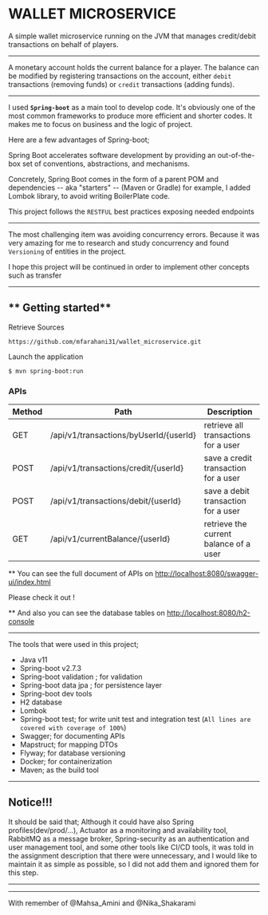 # WALLET MICROSERVICE

A simple wallet microservice running on the JVM that manages credit/debit transactions on behalf of players.

---
A monetary account holds the current balance for a player. The balance can be modified by registering transactions on
the account, either `debit`
transactions (removing funds) or `credit` transactions (adding funds).

---
I used **`Spring-boot`** as a main tool to develop code. It's obviously one of the most common frameworks to produce
more efficient and shorter codes. It makes me to focus on business and the logic of project.

Here are a few advantages of Spring-boot;

Spring Boot accelerates software development by providing an out-of-the-box set of conventions, abstractions, and
mechanisms.

Concretely, Spring Boot comes in the form of a parent POM and dependencies -- aka "starters" -- (Maven or Gradle) for
example, I added Lombok library, to avoid writing BoilerPlate code.

This project follows the `RESTFUL` best practices exposing needed endpoints

---

The most challenging item was avoiding concurrency errors. Because it was very amazing for me to research and study
concurrency and found `Versioning` of entities in the project.

I hope this project will be continued in order to implement other concepts such as transfer

---

** Getting started**
---
Retrieve Sources

    https://github.com/mfarahani31/wallet_microservice.git

Launch the application

    $ mvn spring-boot:run

### APIs

Method | Path           | Description                    |
-------|----------------|--------------------------------|
GET    | /api/v1/transactions/byUserId/{userId}      | retrieve all transactions for a user|
POST    | /api/v1/transactions/credit/{userId} | save a credit transaction for a user|
POST   | /api/v1/transactions/debit/{userId}   | save a debit transaction for a user |
GET    | /api/v1/currentBalance/{userId}      | retrieve the current balance of a user|

** You can see the full document of APIs
on [http://localhost:8080/swagger-ui/index.html](http://localhost:8080/swagger-ui/index.html)

Please check it out !

** And also you can see the database tables on [http://localhost:8080/h2-console](http://localhost:8080/h2-console)

---

The tools that were used in this project;

- Java v11
- Spring-boot v2.7.3
- Spring-boot validation ; for validation
- Spring-boot data jpa ; for persistence layer
- Spring-boot dev tools
- H2 database
- Lombok
- Spring-boot test; for write unit test and integration test (`All lines are covered with coverage of 100%`)
- Swagger; for documenting APIs
- Mapstruct; for mapping DTOs
- Flyway; for database versioning
- Docker; for containerization
- Maven; as the build tool
---
Notice!!!
--
It should be said that; Although it could have also Spring profiles(dev/prod/...), Actuator as a monitoring and
availability tool, RabbitMQ as a message broker, Spring-security as an authentication and user management tool, and some
other tools like CI/CD tools, it was told in the assignment description that there were unnecessary, and I would like to
maintain it as simple as possible, so I did not add them and ignored them for this step.

---
---
With remember of @Mahsa_Amini and @Nika_Shakarami
